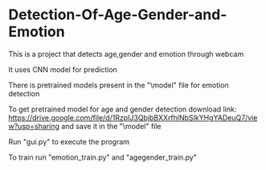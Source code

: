 # Detection-Of-Age-Gender-and-Emotion
This is a project that detects age,gender and emotion through webcam

It uses CNN model for prediction

There is pretrained models present in the "\model" file for emotion detection

To get pretrained model for age and gender detection download link: https://drive.google.com/file/d/1RzpIJ3QbjbBXXrfhlNbSIkYHgYADeuQ7/view?usp=sharing and save it in the "\model" file

Run "gui.py" to execute the program

To train run "emotion_train.py" and "agegender_train.py"
